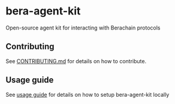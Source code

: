 # bera-agent-kit
Open-source agent kit for interacting with Berachain protocols

## Contributing

See [CONTRIBUTING.md](./CONTRIBUTING.md) for details on how to contribute.

## Usage guide

See [usage guide](./guides/usage-guide.md) for details on how to setup bera-agent-kit locally